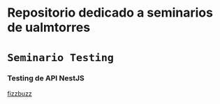 # Repositorio dedicado a seminarios de ualmtorres

# `Seminario Testing`
### Testing de API NestJS

[fizzbuzz]('./seminarioTesting/fizzbuzz')